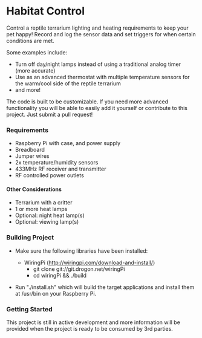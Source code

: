 # Habitat Control #

Control a reptile terrarium lighting and heating requirements to keep your pet happy! Record and log the sensor data and set triggers for when certain conditions are met.

Some examples include:

* Turn off day/night lamps instead of using a traditional analog timer (more accurate)
* Use as an advanced thermostat with multiple temperature sensors for the warm/cool side of the reptile terrarium
* and more!

The code is built to be customizable. If you need more advanced functionality you will be able to easily add it yourself or contribute to this project. Just submit a pull request!

### Requirements ###
* Raspberry Pi with case, and power supply
* Breadboard
* Jumper wires
* 2x temperature/humidity sensors
* 433MHz RF receiver and transmitter
* RF controlled power outlets

#### Other Considerations ####
* Terrarium with a critter
* 1 or more heat lamps
* Optional: night heat lamp(s)
* Optional: viewing lamp(s)

### Building Project ###
* Make sure the following libraries have been installed:
  - WiringPi (http://wiringpi.com/download-and-install/)
    + git clone git://git.drogon.net/wiringPi
    + cd wiringPi && ./build

* Run "./install.sh" which will build the target applications and install them at /usr/bin on your Raspberry Pi.

### Getting Started ###

This project is still in active development and more information will be provided when the project is ready to be consumed by 3rd parties.
